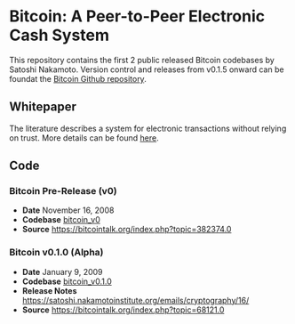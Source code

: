 # Bitcoin: A Peer-to-Peer Electronic Cash System

This repository contains the first 2 public released Bitcoin codebases by Satoshi Nakamoto. Version control and releases from v0.1.5 onward can be foundat the [Bitcoin Github repository](https://github.com/bitcoin/bitcoin/releases).


## Whitepaper

The literature describes a system for electronic transactions without relying on trust. More details can be found [here](https://nakamotoinstitute.org/static/docs/bitcoin.pdf).


## Code

### Bitcoin Pre-Release (v0)

- **Date** November 16, 2008
- **Codebase** [bitcoin\_v0](https://github.com/jhuboo/satoshi/tree/main/bitcoin_v0)
- **Source**  https://bitcointalk.org/index.php?topic=382374.0

### Bitcoin v0.1.0 (Alpha)

- **Date** January 9, 2009
- **Codebase** [bitcoin\_v0.1.0](https://github.com/jhuboo/satoshi/tree/main/bitcoin_v0.1.0)
- **Release Notes** https://satoshi.nakamotoinstitute.org/emails/cryptography/16/
- **Source**  https://bitcointalk.org/index.php?topic=68121.0

